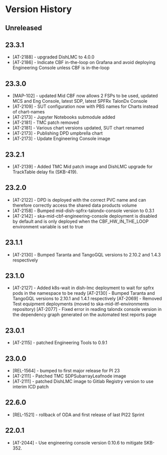 # Version History

## Unreleased

## 23.3.1
* [AT-2188] - upgraded DishLMC to 4.0.0
* [AT-2186] - Indicate CBF in-the-loop on Grafana and avoid deploying Engineering Console unless CBF is in-the-loop

## 23.3.0
* [MAP-102] - updated Mid CBF now allows 2 FSPs to be used, updated MCS and Eng Console, latest SDP, latest SPFRx TalonDx Console
* [AT-2109] - SUT configuration now with PBS names for Charts instead of chart-names
* [AT-2173] - Jupyter Notebooks submodule added
* [AT-2181] - TMC patch removed
* [AT-2181] - Various chart versions updated, SUT chart renamed
* [AT-2173] - Publishing DPD umpbrella chart
* [AT-2173] - Update Engineering Console image

## 23.2.1
* [AT-2139] - Added TMC Mid patch image and DishLMC upgrade for TrackTable delay fix (SKB-419).
  
## 23.2.0
* [AT-2122] - DPD is deployed with the correct PVC name and can therefore correctly access the shared data products volume
* [AT-2158] - Bumped mid-dish-spfrx-talondx-console version to 0.3.1
* [AT-2142] - ska-mid-cbf-engineering-console deployment is disabled by default and is only deployed when the CBF_HW_IN_THE_LOOP environment variable is set to true

## 23.1.1
* [AT-2130] - Bumped Taranta and TangoGQL versions to 2.10.2 and 1.4.3 respectively 

## 23.1.0
* [AT-2127] - Added k8s-wait in dish-lmc deployment to wait for spfrx pods in the namespace to be ready
  [AT-2130] - Bumped Taranta and TangoGQL versions to 2.10.1 and 1.4.1 respectively
  [AT-2069] - Removed Test equipment deployments (moved to ska-mid-itf-environments repository)
  [AT-2077] - Fixed error in reading talondx console version in the dependency graph generated on the automated test reports page

## 23.0.1
* [AT-2115] - patched Engineering Tools to 0.9.1
 
## 23.0.0
* [REL-1564] - bumped to first major release for PI 23
* [AT-2111] - Patched TMC SDPSubarrayLeafnode image
* [AT-2111] - patched DishLMC image to Gitlab Registry version to use interim ICD patch

## 22.6.0
* [REL-1521] - rollback of ODA and first release of last PI22 Sprint

## 22.0.1
* [AT-2044] - Use engineering console version 0.10.6 to mitigate SKB-352.
